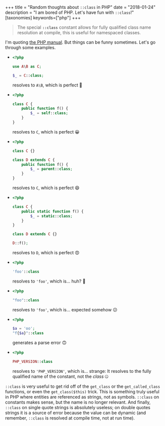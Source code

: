 +++
title = "Random thoughts about `::class` in PHP"
date = "2018-01-24"
description = "I am bored of PHP. Let's have fun with `::class`!"
[taxonomies]
keywords=["php"]
+++

> The special **`::class`** constant allows for fully qualified class
> name resolution at compile, this is useful for namespaced classes.

I'm quoting [the PHP
manual](http://php.net/manual/en/language.oop5.constants.php). But
things can be funny sometimes. Let's go through some examples.

- ```php
  <?php

  use A\B as C;

  $_ = C::class;
  ```

  resolves to `A\B`, which is perfect 🙂

- ```php
  <?php

  class C {
      public function f() {
          $_ = self::class;
      }
  }
  ```

  resolves to `C`, which is perfect 😀

- ```php
  <?php

  class C {}

  class D extends C {
      public function f() {
          $_ = parent::class;
      }
  }
  ```

  resolves to `C`, which is perfect 😄

- ```php
  <?php

  class C {
      public static function f() {
          $_ = static::class;
      }
  }

  class D extends C {}

  D::f();
  ```

  resolves to `D`, which is perfect 😍

- ```php
  <?php

  'foo'::class
  ```

  resolves to `'foo'`, which is… huh? 🤨

- ```php
  <?php

  "foo"::class
  ```

  resolves to `'foo'`, which is… expected somehow 😕

- ```php
  <?php

  $a = 'oo';
  "f{$a}"::class
  ```

  generates a parse error 🙃

- ```php
  <?php

  PHP_VERSION::class
  ```

  resolves to `'PHP_VERSION'`, which is… strange: It resolves to the
  fully qualified name of the constant, not the *class* 🤐

`::class` is very useful to get rid off of the `get_class` or the
`get_called_class` functions, or even the `get_class($this)` trick. This
is something truly useful in PHP where entities are referenced as
strings, not as symbols. `::class` on constants makes sense, but the
name is no longer relevant. And finally, `::class` on single quote
strings is absolutely useless; on double quotes strings it is a source
of error because the value can be dynamic (and remember, `::class` is
resolved at compile time, not at run time).
